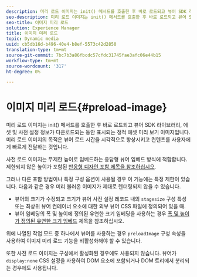 ```yaml
---
description: 미리 로드 이미지는 init() 메서드를 호출한 후 바로 로드되고 뷰어 SDK 라이브러리, 에셋 및 사전 설정 정보가 다운로드되는 동안 표시되는 정적 에셋 미리 보기 이미지입니다. 미리 로드 이미지의 목적은 뷰어 로드 시간을 시각적으로 향상시키고 컨텐츠를 사용자에게 빠르게 전달하는 것입니다.
seo-description: 미리 로드 이미지는 init() 메서드를 호출한 후 바로 로드되고 뷰어 SDK 라이브러리, 에셋 및 사전 설정 정보가 다운로드되는 동안 표시되는 정적 에셋 미리 보기 이미지입니다. 미리 로드 이미지의 목적은 뷰어 로드 시간을 시각적으로 향상시키고 컨텐츠를 사용자에게 빠르게 전달하는 것입니다.
seo-title: 이미지 미리 로드
solution: Experience Manager
title: 이미지 미리 로드
topic: Dynamic media
uuid: cb5db16d-b496-40e4-b8ef-5573c42d2850
translation-type: tm+mt
source-git-commit: 7bc7b3a86fbcdc57cfdc31745fae3afc06e44b15
workflow-type: tm+mt
source-wordcount: '317'
ht-degree: 0%

---
```



# 이미지 미리 로드{#preload-image}

미리 로드 이미지는 init() 메서드를 호출한 후 바로 로드되고 뷰어 SDK 라이브러리, 에셋 및 사전 설정 정보가 다운로드되는 동안 표시되는 정적 에셋 미리 보기 이미지입니다. 미리 로드 이미지의 목적은 뷰어 로드 시간을 시각적으로 향상시키고 컨텐츠를 사용자에게 빠르게 전달하는 것입니다.

사전 로드 이미지는 무제한 높이로 임베드하는 응답형 뷰어 임베드 방식에 적합합니다. 제한되지 않은 높이가 포함된 [반응형 디자인 포함 제목을 참조하십시오](../../c-html5-aem-asset-viewers/c-html5-aem-interactive-images/c-html5-aem-interactive-images.md#section-6bb5d3c502544ad18a58eafe12a13435).

그러나 다른 포함 방법이나 특정 구성 옵션이 사용될 경우 이 기능에는 특정 제한이 있습니다. 다음과 같은 경우 미리 불러온 이미지가 제대로 렌더링되지 않을 수 있습니다.

* 뷰어의 크기가 수정되고 크기가 뷰어 사전 설정 레코드 내의 `stagesize` 구성 특성 또는 최상위 뷰어 컨테이너 요소에 대한 외부 뷰어 CSS 파일에 정의되어 있을 때.
* 뷰어 임베딩의 폭 및 높이에 정의된 유연한 크기 임베딩을 사용하는 경우 [폭 및 높이가 정의된 유연한 크기 임베드](../../c-html5-aem-asset-viewers/c-html5-aem-interactive-images/c-html5-aem-interactive-images.md#section-6bb5d3c502544ad18a58eafe12a13435) 제목을 참조하십시오.

위에 나열된 작업 모드 중 하나에서 뷰어를 사용하는 경우 `preloadImage` 구성 속성을 사용하여 이미지 미리 로드 기능을 비활성화해야 할 수 있습니다.

또한 사전 로드 이미지는 구성에서 활성화된 경우에도 사용되지 않습니다. 뷰어가 `display:none` CSS 설정을 사용하여 DOM 요소에 포함되거나 DOM 트리에서 분리되는 경우에도 사용됩니다.
